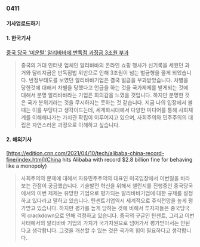 ### 0411
#### 기사업로드하기
#### 1. 한국기사
[중국 당국 '미운털' 알리바바에 반독점 과징금 3조원 부과](https://m.yna.co.kr/view/AKR20210410029000097?section=international/all)
> 중국의 거대 인터넷 업체인 알리바바의 온라인 쇼핑 행사가 신기록을 세웠던 과거와 달리지금은 반독점법 위반으로 인해 3조원이 넘는 벌금형을 물게 되었습니다. 반정부태도를 보였던 알리바바기업은 결국 벌금을 부과받았습니다. 차별을 당한것에 대해서 차별을 당했다고 언급을 하는 것을 국가제제를 받게되는 것에 대해서 분명 알리바바라는 기업은 회의감을 느꼈을 것입니다. 하지만 분명한 것은 국가 분위기라는 것을 무시하지는 못하는 것 같습니다. 지금 나의 입장에서 볼때는 이를 부당다고 생각이드는데, 세계화시대에서 다양한 미디어를 통해 사회체계를 이해해나가는 가치관 확립이 이루어지고 있으며, 사회주의와 민주주의의 대립은 자연스러운 과정으로 이해하고 싶습니다. 
#### 2. 해외기사
[https://edition.cnn.com/2021/04/10/tech/alibaba-china-record-fine/index.html](China hits Alibaba with record $2.8 billion fine for behaving like a monopoly)
> 사회주의의 문제에 대해서 자유민주주의의 대표인 미국입장에서 이번일을 바라보는 관점이 궁금했습니다. 기술발전 혁신을 위해서 챌린지를 진행중인 중국당국에서의 이번 제제는 유망한 기업으로 평가되는 알리바바기업에 대한 규제를 설정하고 있다라고 말하고 있습니다. 탄센트기업역시 세계적으로 주식전망을 높게 평가받고 있습니다. 하지만 평가를 높게 당하는 것에 비해서 투자자들은 중국당국의 crackdown으로 인해 걱정하고 있습니다. 중국의 구글인 탄젠트, 그리고 이번 사태에서의 알리바바 기업의 가치가 국가차원으로 넘어가서 평가받아서는 안된다고 생각합니다. 그것을 개선할 수 있는 것은 국가의 힘이 필요하다고 생각합니다. 